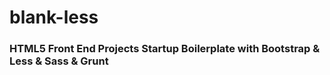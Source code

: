 # blank-less

###  HTML5 Front End Projects Startup Boilerplate with Bootstrap & Less & Sass & Grunt
